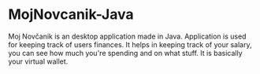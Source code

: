 # MojNovcanik-Java
Moj Novčanik is an desktop application made in Java. Application is used for keeping track of users finances. It helps in keeping track of your salary, you can see how much you're spending and on what stuff. It is basically your virtual wallet.
